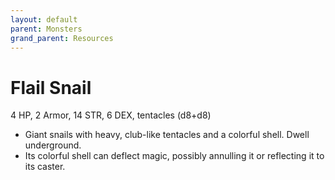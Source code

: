 ```yaml
---
layout: default
parent: Monsters
grand_parent: Resources
---
```


# Flail Snail

4 HP, 2 Armor, 14 STR, 6 DEX, tentacles (d8+d8)

- Giant snails with heavy, club-like tentacles and a colorful shell.   Dwell underground.
- Its colorful shell can deflect magic, possibly annulling it or reflecting it to its caster.
